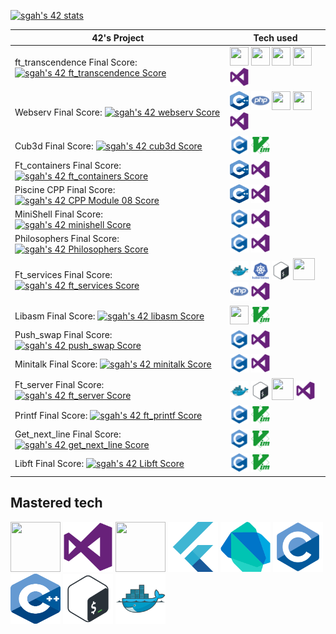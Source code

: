 





[![sgah's 42 stats](https://badge42.vercel.app/api/v2/cl418ovva002509l4evq93y66/stats?cursusId=21&coalitionId=45)](https://github.com/JaeSeoKim/badge42)

| 42's Project | Tech used |
| ------- | ------ |
| ft_transcendence Final Score: [![sgah's 42 ft_transcendence Score](https://badge42.vercel.app/api/v2/cl418ovva002509l4evq93y66/project/2524654)](https://github.com/sherchryst/ft_transcendence) | <img src="https://upload.wikimedia.org/wikipedia/commons/thumb/9/95/Vue.js_Logo_2.svg/1184px-Vue.js_Logo_2.svg.png" width="30" height="30"> <img src="https://upload.wikimedia.org/wikipedia/commons/thumb/4/4c/Typescript_logo_2020.svg/2048px-Typescript_logo_2020.svg.png" width="30" height="30"> <img src="https://cdn-icons-png.flaticon.com/512/888/888859.png" width="30" height="30"> <img src="https://cdn-icons-png.flaticon.com/512/888/888847.png" width="30" height="30"> <img src="https://github.com/devicons/devicon/blob/master/icons/visualstudio/visualstudio-plain.svg" width="30" height="30"> |
| Webserv Final Score: [![sgah's 42 webserv Score](https://badge42.vercel.app/api/v2/cl418ovva002509l4evq93y66/project/2205220)](https://github.com/sherchryst/webserv) | <img src="https://github.com/Sherchryst/sherchryst/blob/main/ISO_C%2B%2B_Logo.svg" width="30" height="30"> <img src="https://github.com/devicons/devicon/blob/master/icons/php/php-plain.svg" width="30" height="30"> <img src="https://cdn-icons-png.flaticon.com/512/888/888859.png" width="30" height="30"> <img src="https://cdn-icons-png.flaticon.com/512/888/888847.png" width="30" height="30"> <img src="https://github.com/devicons/devicon/blob/master/icons/visualstudio/visualstudio-plain.svg" width="30" height="30"> |
| Cub3d Final Score: [![sgah's 42 cub3d Score](https://badge42.vercel.app/api/v2/cl418ovva002509l4evq93y66/project/1620370)](https://github.com/sherchryst/cub3d) | <img src="https://github.com/Sherchryst/sherchryst/blob/main/c-original.svg" width="30" height="30"> <img src="https://github.com/devicons/devicon/blob/master/icons/vim/vim-plain.svg" width="30" height="30"> |
| Ft_containers Final Score: [![sgah's 42 ft_containers Score](https://badge42.vercel.app/api/v2/cl418ovva002509l4evq93y66/project/2205221)](https://github.com/sherchryst/ft_containers)| <img src="https://github.com/Sherchryst/sherchryst/blob/main/ISO_C%2B%2B_Logo.svg" width="30" height="30"> <img src="https://github.com/devicons/devicon/blob/master/icons/visualstudio/visualstudio-plain.svg" width="30" height="30"> |
| Piscine CPP Final Score: [![sgah's 42 CPP Module 08 Score](https://badge42.vercel.app/api/v2/cl418ovva002509l4evq93y66/project/2204521)](https://github.com/sherchryst/42-piscine_CPP)| <img src="https://github.com/Sherchryst/sherchryst/blob/main/ISO_C%2B%2B_Logo.svg" width="30" height="30"> <img src="https://github.com/devicons/devicon/blob/master/icons/visualstudio/visualstudio-plain.svg" width="30" height="30"> |
| MiniShell Final Score: [![sgah's 42 minishell Score](https://badge42.vercel.app/api/v2/cl418ovva002509l4evq93y66/project/2140711)](https://github.com/sherchryst/minishell) | <img src="https://github.com/Sherchryst/sherchryst/blob/main/c-original.svg" width="30" height="30"> <img src="https://github.com/devicons/devicon/blob/master/icons/visualstudio/visualstudio-plain.svg" width="30" height="30"> |
| Philosophers Final Score: [![sgah's 42 Philosophers Score](https://badge42.vercel.app/api/v2/cl418ovva002509l4evq93y66/project/2152591)](https://github.com/sherchryst/philosopher)| <img src="https://github.com/Sherchryst/sherchryst/blob/main/c-original.svg" width="30" height="30"> <img src="https://github.com/devicons/devicon/blob/master/icons/visualstudio/visualstudio-plain.svg" width="30" height="30"> |
| Ft_services Final Score: [![sgah's 42 ft_services Score](https://badge42.vercel.app/api/v2/cl418ovva002509l4evq93y66/project/2048654)](https://github.com/sherchryst/ft_services)| <img src="https://github.com/Sherchryst/sherchryst/blob/main/docker-original.svg" width="30" height="30"> <img src="https://github.com/Sherchryst/sherchryst/blob/main/kubernetes-plain-wordmark.svg" width="30" height="30"> <img src="https://github.com/Sherchryst/sherchryst/blob/main/bash-original.svg" width="30" height="30"> <img src="https://cdn.freebiesupply.com/logos/large/2x/ssh-logo-png-transparent.png" width="35" height="35"> <img src="https://github.com/devicons/devicon/blob/master/icons/php/php-plain.svg" width="30" height="30"> <img src="https://github.com/devicons/devicon/blob/master/icons/visualstudio/visualstudio-plain.svg" width="30" height="30"> |
| Libasm Final Score: [![sgah's 42 libasm Score](https://badge42.vercel.app/api/v2/cl418ovva002509l4evq93y66/project/1901244)](https://github.com/sherchryst/libasm) | <img src="https://i.pinimg.com/originals/8c/b1/8c/8cb18c72082d13eb581cf6d452e8e266.png" width="30" height="30"> <img src="https://github.com/devicons/devicon/blob/master/icons/vim/vim-plain.svg" width="30" height="30"> |
| Push_swap Final Score: [![sgah's 42 push_swap Score](https://badge42.vercel.app/api/v2/cl418ovva002509l4evq93y66/project/2140712)](https://github.com/sherchryst/push_swap) | <img src="https://github.com/Sherchryst/sherchryst/blob/main/c-original.svg" width="30" height="30"> <img src="https://github.com/devicons/devicon/blob/master/icons/visualstudio/visualstudio-plain.svg" width="30" height="30"> |
| Minitalk Final Score: [![sgah's 42 minitalk Score](https://badge42.vercel.app/api/v2/cl418ovva002509l4evq93y66/project/2246366)](https://github.com/sherchryst/minitalk) | <img src="https://github.com/Sherchryst/sherchryst/blob/main/c-original.svg" width="30" height="30"> <img src="https://github.com/devicons/devicon/blob/master/icons/visualstudio/visualstudio-plain.svg" width="30" height="30"> |
| Ft_server Final Score: [![sgah's 42 ft_server Score](https://badge42.vercel.app/api/v2/cl418ovva002509l4evq93y66/project/1620371)](https://github.com/sherchryst/ft-server) | <img src="https://github.com/Sherchryst/sherchryst/blob/main/docker-original.svg" width="30" height="30"> <img src="https://github.com/Sherchryst/sherchryst/blob/main/bash-original.svg" width="30" height="30"> <img src="https://cdn.freebiesupply.com/logos/large/2x/ssh-logo-png-transparent.png" width="35" height="35"> <img src="https://github.com/devicons/devicon/blob/master/icons/visualstudio/visualstudio-plain.svg" width="30" height="30"> |
| Printf Final Score: [![sgah's 42 ft_printf Score](https://badge42.vercel.app/api/v2/cl418ovva002509l4evq93y66/project/1596933)](https://github.com/sherchryst/printf) | <img src="https://github.com/Sherchryst/sherchryst/blob/main/c-original.svg" width="30" height="30"> <img src="https://github.com/devicons/devicon/blob/master/icons/vim/vim-plain.svg" width="30" height="30">  |
| Get_next_line Final Score: [![sgah's 42 get_next_line Score](https://badge42.vercel.app/api/v2/cl418ovva002509l4evq93y66/project/1596741)](https://github.com/sherchryst/get_next_line) | <img src="https://github.com/Sherchryst/sherchryst/blob/main/c-original.svg" width="30" height="30"> <img src="https://github.com/devicons/devicon/blob/master/icons/vim/vim-plain.svg" width="30" height="30"> |
| Libft Final Score: [![sgah's 42 Libft Score](https://badge42.vercel.app/api/v2/cl418ovva002509l4evq93y66/project/1585163)](https://github.com/sherchryst/libft) | <img src="https://github.com/Sherchryst/sherchryst/blob/main/c-original.svg" width="30" height="30"> <img src="https://github.com/devicons/devicon/blob/master/icons/vim/vim-plain.svg" width="30" height="30"> |


<!-- [![Top Langs](https://github-readme-stats.vercel.app/api/top-langs/?username=sherchryst&layout=compact&theme=radical)](https://github.com/anuraghazra/github-readme-stats) -->

## Mastered tech

<img src="https://upload.wikimedia.org/wikipedia/commons/thumb/0/01/Google-cloud-platform.svg/800px-Google-cloud-platform.svg.png" width="80" height="80"> <img src="https://github.com/devicons/devicon/blob/master/icons/visualstudio/visualstudio-plain.svg" width="80" height="80"> <img src="https://upload.wikimedia.org/wikipedia/commons/thumb/c/c3/Python-logo-notext.svg/1024px-Python-logo-notext.svg.png" width="80" height="80"> <img src="https://github.com/devicons/devicon/blob/master/icons/flutter/flutter-original.svg" width="80" height="80"> <img src="https://github.com/devicons/devicon/blob/master/icons/dart/dart-original.svg" width="80" height="80"> <img src="https://github.com/Sherchryst/sherchryst/blob/main/c-original.svg" width="80" height="80"> <img src="https://github.com/Sherchryst/sherchryst/blob/main/ISO_C%2B%2B_Logo.svg" width="80" height="80"> <img src="https://github.com/Sherchryst/sherchryst/blob/main/bash-original.svg" width="80" height="80"> <img src="https://github.com/Sherchryst/sherchryst/blob/main/docker-original.svg" width="80" height="80">

<!--

**Sherchryst/sherchryst** is a ✨ _special_ ✨ repository because its `README.md` (this file) appears on your GitHub profile.

Here are some ideas to get you started:

- 🔭 I’m currently working on ...
- 🌱 I’m currently learning ...
- 👯 I’m looking to collaborate on ...
- 🤔 I’m looking for help with ...
- 💬 Ask me about ...
- 📫 How to reach me: ...
- 😄 Pronouns: ...
- ⚡ Fun fact: ...
-->
